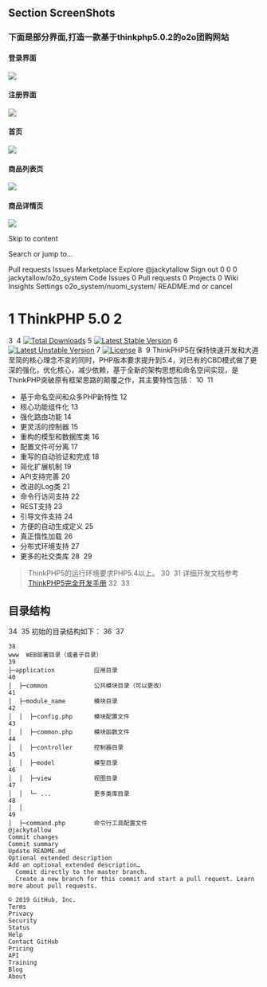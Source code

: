 ## Section ScreenShots

### 下面是部分界面,打造一款基于thinkphp5.0.2的o2o团购网站
#### 登录界面
![](https://github.com/jackytallow/o2o_system/tree/master/screen-style/login.png)
#### 注册界面
![](https://github.com/jackytallow/o2o_system/tree/master/screen-style/register.png)
#### 首页
![](https://github.com/jackytallow/o2o_system/tree/master/screen-style/首页.png)
#### 商品列表页
![](https://github.com/jackytallow/o2o_system/tree/master/screen-style/商品列表页.png)
#### 商品详情页
![](https://github.com/jackytallow/o2o_system/tree/master/screen-style/商品详情页.png)

Skip to content
 
Search or jump to…

Pull requests
Issues
Marketplace
Explore
 @jackytallow Sign out
0
0 0 jackytallow/o2o_system
 Code  Issues 0  Pull requests 0  Projects 0  Wiki  Insights  Settings
o2o_system/nuomi_system/ 
README.md
  or cancel
  
1
ThinkPHP 5.0
2
===============
3
​
4
[![Total Downloads](https://poser.pugx.org/topthink/think/downloads)](https://packagist.org/packages/topthink/think)
5
[![Latest Stable Version](https://poser.pugx.org/topthink/think/v/stable)](https://packagist.org/packages/topthink/think)
6
[![Latest Unstable Version](https://poser.pugx.org/topthink/think/v/unstable)](https://packagist.org/packages/topthink/think)
7
[![License](https://poser.pugx.org/topthink/think/license)](https://packagist.org/packages/topthink/think)
8
​
9
ThinkPHP5在保持快速开发和大道至简的核心理念不变的同时，PHP版本要求提升到5.4，对已有的CBD模式做了更深的强化，优化核心，减少依赖，基于全新的架构思想和命名空间实现，是ThinkPHP突破原有框架思路的颠覆之作，其主要特性包括：
10
​
11
 + 基于命名空间和众多PHP新特性
12
 + 核心功能组件化
13
 + 强化路由功能
14
 + 更灵活的控制器
15
 + 重构的模型和数据库类
16
 + 配置文件可分离
17
 + 重写的自动验证和完成
18
 + 简化扩展机制
19
 + API支持完善
20
 + 改进的Log类
21
 + 命令行访问支持
22
 + REST支持
23
 + 引导文件支持
24
 + 方便的自动生成定义
25
 + 真正惰性加载
26
 + 分布式环境支持
27
 + 更多的社交类库
28
​
29
> ThinkPHP5的运行环境要求PHP5.4以上。
30
​
31
详细开发文档参考 [ThinkPHP5完全开发手册](http://www.kancloud.cn/manual/thinkphp5)
32
​
33
## 目录结构
34
​
35
初始的目录结构如下：
36
​
37
~~~
38
www  WEB部署目录（或者子目录）
39
├─application           应用目录
40
│  ├─common             公共模块目录（可以更改）
41
│  ├─module_name        模块目录
42
│  │  ├─config.php      模块配置文件
43
│  │  ├─common.php      模块函数文件
44
│  │  ├─controller      控制器目录
45
│  │  ├─model           模型目录
46
│  │  ├─view            视图目录
47
│  │  └─ ...            更多类库目录
48
│  │
49
│  ├─command.php        命令行工具配置文件
@jackytallow
Commit changes
Commit summary 
Update README.md
Optional extended description
Add an optional extended description…
  Commit directly to the master branch.
  Create a new branch for this commit and start a pull request. Learn more about pull requests.
 
© 2019 GitHub, Inc.
Terms
Privacy
Security
Status
Help
Contact GitHub
Pricing
API
Training
Blog
About
